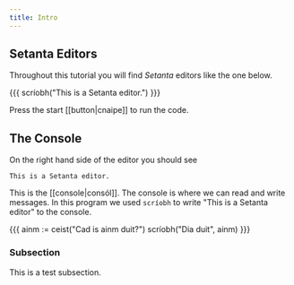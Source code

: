```yaml
---
title: Intro
---
```


## Setanta Editors

Throughout this tutorial you will find *Setanta* editors like the one below.

{{{
scríobh("This is a Setanta editor.")
}}}

Press the start [[button|cnaipe]] to run the code.

## The Console

On the right hand side of the editor you should see

    This is a Setanta editor.

This is the [[console|consól]]. The console is where we can read and write messages. In this program we used `scríobh` to write "This is a Setanta editor" to the console.

{{{
ainm := ceist("Cad is ainm duit?")
scríobh("Dia duit", ainm)
}}}

### Subsection

This is a test subsection.
